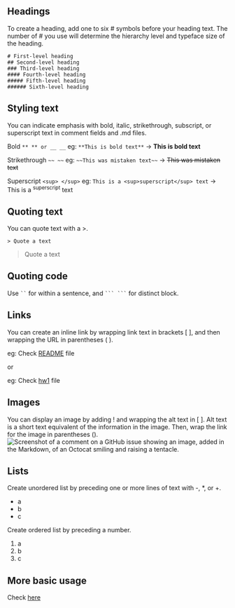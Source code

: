 ## Headings
To create a heading, add one to six # symbols before your heading text. The number of # you use will determine the hierarchy level and typeface size of the heading.
```
# First-level heading
## Second-level heading
### Third-level heading
#### Fourth-level heading
##### Fifth-level heading
###### Sixth-level heading
```

## Styling text
You can indicate emphasis with bold, italic, strikethrough, subscript, or superscript text in comment fields and .md files.

Bold `** ** or __ __` eg: `**This is bold text**` -> **This is bold text**

Strikethrough `~~ ~~` eg: `~~This was mistaken text~~` -> ~~This was mistaken text~~

Superscript `<sup> </sup>` eg: `This is a <sup>superscript</sup> text` -> This is a <sup>superscript</sup> text

## Quoting text
You can quote text with a >.

`> Quote a text` 
> Quote a text


## Quoting code

Use ` `` ` for within a sentence, and  ` ``` ``` ` for distinct block.

## Links
You can create an inline link by wrapping link text in brackets [ ], and then wrapping the URL in parentheses ( ).

eg: Check [README](https://github.com/Liam-Zhou/chuwa1206/blob/main/README.md) file

or

eg: Check [hw1](\hw1.md) file

## Images
You can display an image by adding ! and wrapping the alt text in [ ]. Alt text is a short text equivalent of the information in the image. Then, wrap the link for the image in parentheses ().
![Screenshot of a comment on a GitHub issue showing an image, added in the Markdown, of an Octocat smiling and raising a tentacle.](https://myoctocat.com/assets/images/base-octocat.svg)

## Lists

Create unordered list by preceding one or more lines of text with -, *, or +.
- a
- b
- c

Create ordered list by preceding a number.
1. a
1. b
1. c

## More basic usage
Check [here](https://docs.github.com/en/get-started/writing-on-github/getting-started-with-writing-and-formatting-on-github/basic-writing-and-formatting-syntax#further-reading)

